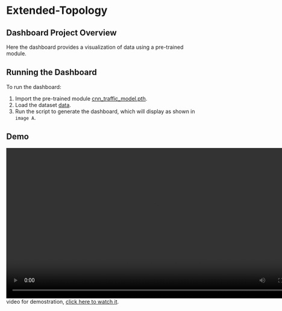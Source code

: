 # Extended-Topology

## Dashboard Project Overview
Here the dashboard provides a visualization of data using a pre-trained module.

## Running the Dashboard
To run the dashboard:
1. Import the pre-trained module [cnn_traffic_model.pth](model/cnn_traffic_model.pth).
2. Load the dataset [data](data/packets_per_sec_analysis.csv).
3. Run the script to generate the dashboard, which will display as shown in `image A`.

## Demo
<video src="vedio/vedio.mp4" controls width="800"></video>
video for demostration, [click here to watch it](vedio/vedio.mp4).
